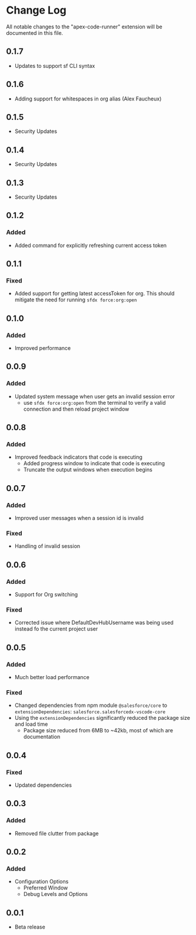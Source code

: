 # Change Log

All notable changes to the "apex-code-runner" extension will be documented in this file.

## 0.1.7

- Updates to support sf CLI syntax

## 0.1.6

- Adding support for whitespaces in org alias (Alex Faucheux)

## 0.1.5

- Security Updates

## 0.1.4

- Security Updates

## 0.1.3

- Security Updates

## 0.1.2

### Added

- Added command for explicitly refreshing current access token

## 0.1.1

### Fixed

- Added support for getting latest accessToken for org. This should mitigate the need for running `sfdx force:org:open`

## 0.1.0

### Added

- Improved performance

## 0.0.9

### Added

- Updated system message when user gets an invalid session error
  - use `sfdx force:org:open` from the terminal to verify a valid connection and then reload project window

## 0.0.8

### Added

- Improved feedback indicators that code is executing
  - Added progress window to indicate that code is executing
  - Truncate the output windows when execution begins

## 0.0.7

### Added

- Improved user messages when a session id is invalid

### Fixed

- Handling of invalid session

## 0.0.6

### Added

- Support for Org switching

### Fixed

- Corrected issue where DefaultDevHubUsername was being used instead fo the current project user

## 0.0.5

### Added

- Much better load performance

### Fixed

- Changed dependencies from npm module `@salesforce/core` to  `extensionDependencies`: `salesforce.salesforcedx-vscode-core`
- Using the `extensionDependencies` significantly reduced the package size and load time
  - Package size reduced from 6MB to ~42kb, most of which are documentation

## 0.0.4

### Fixed

- Updated dependencies

## 0.0.3

### Added

- Removed file clutter from package

## 0.0.2

### Added

- Configuration Options
  - Preferred Window
  - Debug Levels and Options

## 0.0.1

- Beta release

